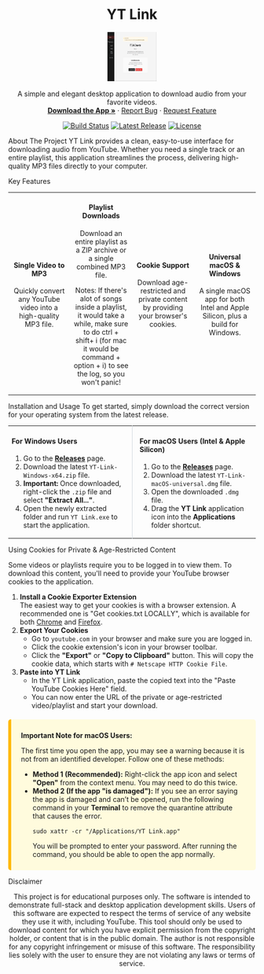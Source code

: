 <div align="center">
<h1 align="center">YT Link</h1>
<a href="https://github.com/Steven-Ou/yt-link">
<img src="https://raw.githubusercontent.com/Steven-Ou/yt-link/main/assets/app.png" alt="Logo" width="100" height="100">
</a>
<p align="center">
A simple and elegant desktop application to download audio from your favorite videos.
<br />
<a href="https://github.com/Steven-Ou/yt-link/releases/latest"><strong>Download the App »</strong></a>
·
<a href="https://github.com/Steven-Ou/yt-link/issues">Report Bug</a>
·
<a href="https://github.com/Steven-Ou/yt-link/issues">Request Feature</a>
</p>
<p align="center">
<a href="https://github.com/Steven-Ou/yt-link/actions/workflows/release.yml"><img src="https://github.com/Steven-Ou/yt-link/actions/workflows/release.yml/badge.svg" alt="Build Status"></a>
<a href="https://github.com/Steven-Ou/yt-link/releases/latest"><img src="https://img.shields.io/github/v/release/Steven-Ou/yt-link?color=E53935&label=latest%20version" alt="Latest Release"></a>
<a href="https://github.com/Steven-Ou/yt-link/blob/main/LICENSE"><img src="https://img.shields.io/github/license/Steven-Ou/yt-link?color=E53935" alt="License"></a>
</p>
</div>

About The Project
YT Link provides a clean, easy-to-use interface for downloading audio from YouTube. Whether you need a single track or an entire playlist, this application streamlines the process, delivering high-quality MP3 files directly to your computer.

Key Features
<table width="100%">
<tr>
<td align="center" width="25%">
<h4>Single Video to MP3</h4>
<p>Quickly convert any YouTube video into a high-quality MP3 file.</p>
</td>
<td align="center" width="25%">
<h4>Playlist Downloads</h4>
<p>Download an entire playlist as a ZIP archive or a single combined MP3 file.</p>
<p>Notes: If there's alot of songs inside a playlist, it would take a while, make sure to do ctrl + shift+ i (for mac it would be command + option + i) to see the log, so you won't panic!</p>
</td>
<td align="center" width="25%">
<h4>Cookie Support</h4>
<p>Download age-restricted and private content by providing your browser's cookies.</p>
</td>
<td align="center" width="25%">
<h4>Universal macOS & Windows</h4>
<p>A single macOS app for both Intel and Apple Silicon, plus a build for Windows.</p>
</td>
</tr>
</table>

Installation and Usage
To get started, simply download the correct version for your operating system from the latest release.

<table width="100%">
<tr>
<td width="50%" valign="top" style="padding-right: 15px; border-right: 1px solid #d0d7de;">
<h4>For Windows Users</h4>
<ol>
<li>Go to the <a href="https://github.com/Steven-Ou/yt-link/releases/latest"><strong>Releases</strong></a> page.</li>
<li>Download the latest <code>YT-Link-Windows-x64.zip</code> file.</li>
<li><strong>Important:</strong> Once downloaded, right-click the <code>.zip</code> file and select <strong>"Extract All..."</strong>.</li>
<li>Open the newly extracted folder and run <code>YT Link.exe</code> to start the application.</li>
</ol>
</td>
<td width="50%" valign="top" style="padding-left: 15px;">
<h4>For macOS Users (Intel & Apple Silicon)</h4>
<ol>
<li>Go to the <a href="https://github.com/Steven-Ou/yt-link/releases/latest"><strong>Releases</strong></a> page.</li>
<li>Download the latest <code>YT-Link-macOS-universal.dmg</code> file.</li>
<li>Open the downloaded <code>.dmg</code> file.</li>
<li>Drag the <strong>YT Link</strong> application icon into the <strong>Applications</strong> folder shortcut.</li>
</ol>
</td>
</tr>
</table>

Using Cookies for Private & Age-Restricted Content
<p>Some videos or playlists require you to be logged in to view them. To download this content, you'll need to provide your YouTube browser cookies to the application.</p>
<ol>
<li>
<strong>Install a Cookie Exporter Extension</strong><br>
The easiest way to get your cookies is with a browser extension. A recommended one is "Get cookies.txt LOCALLY", which is available for both <a href="https://chrome.google.com/webstore/detail/get-cookiestxt-locally/cclelndahbckbenkjhflpdbgdldlbecc">Chrome</a> and <a href="https://addons.mozilla.org/en-US/firefox/addon/get-cookies-txt-locally/">Firefox</a>.
</li>
<li>
<strong>Export Your Cookies</strong>
<ul>
<li>Go to <code>youtube.com</code> in your browser and make sure you are logged in.</li>
<li>Click the cookie extension's icon in your browser toolbar.</li>
<li>Click the <strong>"Export"</strong> or <strong>"Copy to Clipboard"</strong> button. This will copy the cookie data, which starts with <code># Netscape HTTP Cookie File</code>.</li>
</ul>
</li>
<li>
<strong>Paste into YT Link</strong>
<ul>
<li>In the YT Link application, paste the copied text into the "Paste YouTube Cookies Here" field.</li>
<li>You can now enter the URL of the private or age-restricted video/playlist and start your download.</li>
</ul>
</li>
</ol>

<div style="background-color: #fffbdd; border-left: 6px solid #ffb900; padding: 10px 20px; margin-top: 20px; border-radius: 5px;">
<p><strong>Important Note for macOS Users:</strong></p>
<p>The first time you open the app, you may see a warning because it is not from an identified developer. Follow one of these methods:</p>
<ul>
<li>
<strong>Method 1 (Recommended):</strong> Right-click the app icon and select <strong>"Open"</strong> from the context menu. You may need to do this twice.
</li>
<li>
<strong>Method 2 (If the app "is damaged"):</strong> If you see an error saying the app is damaged and can’t be opened, run the following command in your <strong>Terminal</strong> to remove the quarantine attribute that causes the error.
<pre><code>sudo xattr -cr "/Applications/YT Link.app"</code></pre>
You will be prompted to enter your password. After running the command, you should be able to open the app normally.
</li>
</ul>
</div>

Disclaimer
<p align="center">
This project is for educational purposes only. The software is intended to demonstrate full-stack and desktop application development skills. Users of this software are expected to respect the terms of service of any website they use it with, including YouTube. This tool should only be used to download content for which you have explicit permission from the copyright holder, or content that is in the public domain. The author is not responsible for any copyright infringement or misuse of this software. The responsibility lies solely with the user to ensure they are not violating any laws or terms of service.
</p>
